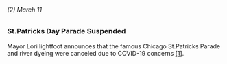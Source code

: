 ###### (2) March 11

### St.Patricks Day Parade Suspended

Mayor Lori lightfoot announces that the famous Chicago St.Patricks Parade and river dyeing were canceled due to COVID-19 concerns [[1]](https://www.chicagotribune.com/coronavirus/ct-viz-coronavirus-timeline-20200507-uvrzs32nljabrpn6vkzq7m2fpq-story.html). 
